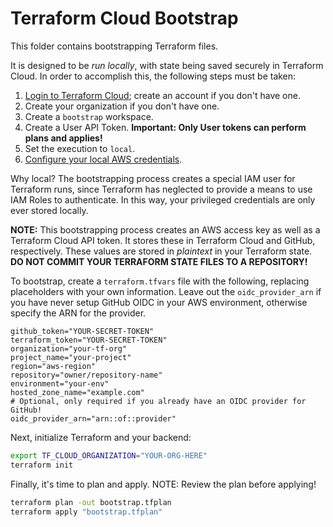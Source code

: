 # Terraform Cloud Bootstrap

This folder contains bootstrapping Terraform files.

It is designed to be _run locally_, with state being saved securely in Terraform Cloud. In order to accomplish this, the following steps must be taken:

1. [Login to Terraform Cloud](https://app.terraform.io); create an account if you don't have one.
2. Create your organization if you don't have one.
3. Create a `bootstrap` workspace.
4. Create a User API Token. **Important: Only User tokens can perform plans and applies!**
5. Set the execution to `local`.
6. [Configure your local AWS credentials](https://docs.aws.amazon.com/cli/latest/userguide/cli-configure-files.html).

Why local? The bootstrapping process creates a special IAM user for Terraform runs, since Terraform has neglected to provide a means to use IAM Roles to authenticate.
In this way, your privileged credentials are only ever stored locally.

**NOTE:** This bootstrapping process creates an AWS access key as well as a Terraform Cloud API token. It stores these in Terraform Cloud and GitHub, respectively.
These values are stored in _plaintext_ in your Terraform state. **DO NOT COMMIT YOUR TERRAFORM STATE FILES TO A REPOSITORY!**

To bootstrap, create a `terraform.tfvars` file with the following, replacing placeholders with your own information. Leave out the `oidc_provider_arn` if you have
never setup GitHub OIDC in your AWS environment, otherwise specify the ARN for the provider.

```hcl
github_token="YOUR-SECRET-TOKEN"
terraform_token="YOUR-SECRET-TOKEN"
organization="your-tf-org"
project_name="your-project"
region="aws-region"
repository="owner/repository-name"
environment="your-env"
hosted_zone_name="example.com"
# Optional, only required if you already have an OIDC provider for GitHub!
oidc_provider_arn="arn::of::provider"
```

Next, initialize Terraform and your backend:

```bash
export TF_CLOUD_ORGANIZATION="YOUR-ORG-HERE"
terraform init
```

Finally, it's time to plan and apply. NOTE: Review the plan before applying!

```bash
terraform plan -out bootstrap.tfplan
terraform apply "bootstrap.tfplan"
```
